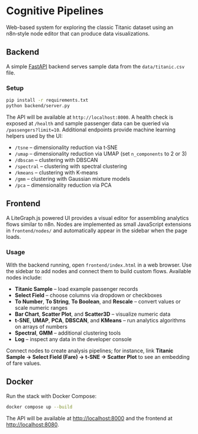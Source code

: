 # Cognitive Pipelines

Web-based system for exploring the classic Titanic dataset using an n8n‑style node editor that can produce data visualizations.

## Backend

A simple [FastAPI](https://fastapi.tiangolo.com/) backend serves sample data from the
`data/titanic.csv` file.

### Setup

```bash
pip install -r requirements.txt
python backend/server.py
```

The API will be available at `http://localhost:8000`. A health check is exposed at
`/health` and sample passenger data can be queried via `/passengers?limit=10`.
Additional endpoints provide machine learning helpers used by the UI:

- `/tsne` – dimensionality reduction via t‑SNE
- `/umap` – dimensionality reduction via UMAP (set `n_components` to 2 or 3)
- `/dbscan` – clustering with DBSCAN
- `/spectral` – clustering with spectral clustering
- `/kmeans` – clustering with K‑means
- `/gmm` – clustering with Gaussian mixture models
- `/pca` – dimensionality reduction via PCA

## Frontend

A LiteGraph.js powered UI provides a visual editor for assembling analytics flows similar to n8n. Nodes are implemented as
small JavaScript extensions in `frontend/nodes/` and automatically appear in the sidebar when the page loads.

### Usage

With the backend running, open `frontend/index.html` in a web browser. Use the sidebar to add nodes and connect them to build custom flows. Available nodes include:

- **Titanic Sample** – load example passenger records
- **Select Field** – choose columns via dropdown or checkboxes
- **To Number**, **To String**, **To Boolean**, and **Rescale** – convert values or scale numeric ranges
- **Bar Chart**, **Scatter Plot**, and **Scatter3D** – visualize numeric data
- **t‑SNE**, **UMAP**, **PCA**, **DBSCAN**, and **KMeans** – run analytics algorithms on arrays of numbers
- **Spectral**, **GMM** – additional clustering tools
- **Log** – inspect any data in the developer console

Connect nodes to create analysis pipelines; for instance, link **Titanic Sample → Select Field (Fare) → t‑SNE → Scatter Plot** to see an embedding of fare values.

## Docker

Run the stack with Docker Compose:

```bash
docker compose up --build
```

The API will be available at [http://localhost:8000](http://localhost:8000) and the frontend at [http://localhost:8080](http://localhost:8080).
